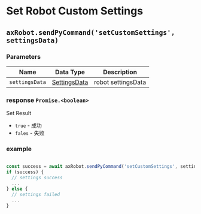 # Set Robot Custom Settings

## `axRobot.sendPyCommand('setCustomSettings', settingsData)`

### Parameters

| Name | Data Type | Description |
| ------ | --------------------------------- | -------- |
| `settingsData` | [SettingsData](../../../Define/Define-SettingsData) | robot settingsData |

### response `Promise.<boolean>`

Set Result

* `true` - 成功
* `fales` - 失败

### example

```typescript

const success = await axRobot.sendPyCommand('setCustomSettings', settingsData)
if (success) {
  // settings success
  ...
} else {
  // settings failed
  ...
}
```

